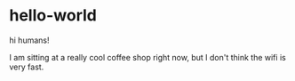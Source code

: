 # hello-world

hi humans!

I am sitting at a really cool coffee shop right now, but I don't think the wifi is very fast.

